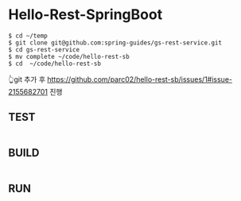 # Hello-Rest-SpringBoot
```
$ cd ~/temp
$ git clone git@github.com:spring-guides/gs-rest-service.git
$ cd gs-rest-service
$ mv complete ~/code/hello-rest-sb
$ cd  ~/code/hello-rest-sb
```
👆git 추가 후
https://github.com/parc02/hello-rest-sb/issues/1#issue-2155682701
진행
## TEST
```
```
## BUILD
```
```
## RUN
```
```

